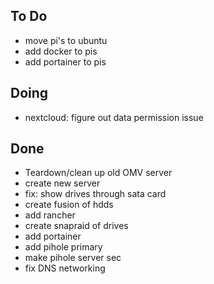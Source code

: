 ## To Do

- move pi's to ubuntu
- add docker to pis
- add portainer to pis

## Doing

- nextcloud: figure out data permission issue

## Done

- Teardown/clean up old OMV server
- create new server
- fix: show drives through sata card
- create fusion of hdds
- add rancher
- create snapraid of drives
- add portainer
- add pihole primary
- make pihole server sec
- fix DNS networking
